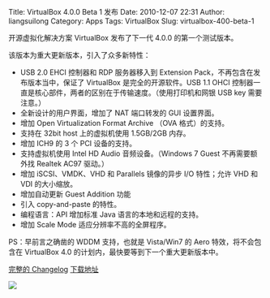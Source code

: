 Title: VirtualBox 4.0.0 Beta 1 发布
Date: 2010-12-07 22:31
Author: liangsuilong
Category: Apps
Tags: VirtualBox
Slug: virtualbox-400-beta-1

开源虚拟化解决方案 VirtualBox 发布了下一代 4.0.0 的第一个测试版本。  

该版本为重大更新版本，引入了众多新特性：

-   USB 2.0 EHCI 控制器和 RDP 服务器移入到 Extension
    Pack，不再包含在发布版本当中，保证了 VirtualBox
    是完全的开源软件。USB 1.1 OHCI
    控制器一直是核心部件，两者的区别在于传输速度。（使用打印机和网银 USB
    key 需要注意。）
-   全新设计的用户界面，增加了 NAT 端口转发的 GUI 设置界面。
-   增加 Open Virtualization Format Archive （OVA 格式）的支持。
-   支持在 32bit host 上的虚拟机使用 1.5GB/2GB 内存。
-   增加 ICH9 的 3 个 PCI 设备的支持。
-   支持虚拟机使用 Intel HD Audio 音频设备。（Windows 7 Guest
    不再需要额外找 Realtek AC97 驱动。）
-   增加 iSCSI、VMDK、VHD 和 Parallels 镜像的异步 I/O 特性；允许 VHD 和
    VDI 的大小缩放。
-   增加自动更新 Guest Addition 功能
-   引入 copy-and-paste 的特性。
-   编程语言：API 增加标准 Java 语言的本地和远程的支持。
-   增加 Scale Mode 适应分辨率不高的全屏程序。

<div>

PS：早前言之确凿的 WDDM 支持，也就是 Vista/Win7 的 Aero
特效，将不会包含在 VirtualBox 4.0
的计划内，最快要等到下一个重大更新版本中。

</div>

<div>

[完整的
Changelog](http://forums.virtualbox.org/viewtopic.php?f=15&t=36748)
[下载地址](http://download.virtualbox.org/virtualbox/4.0.0_BETA1/)

</div>

<div>

[![](http://linuxtoy.org/img/2010/12/virtualbox.png)](http://linuxtoy.org/img/2010/12/virtualbox.png)

</div>
